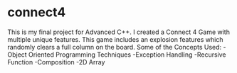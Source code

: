 # connect4
This is my final project for Advanced C++. I created a Connect 4 Game with multiple unique features.
This game includes an explosion features which randomly clears a full column on the board. 
Some of the Concepts Used:
    -Object Oriented Programming Techniques
		-Exception Handling
		-Recursive Function
		-Composition
		-2D Array 
